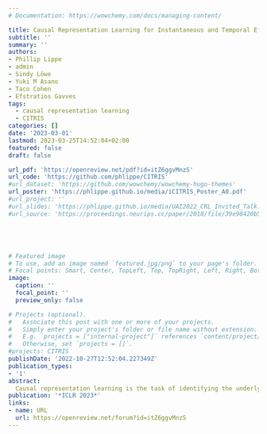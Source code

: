 ```yaml
---
# Documentation: https://wowchemy.com/docs/managing-content/

title: Causal Representation Learning for Instantaneous and Temporal Effects in Interactive Systems
subtitle: ''
summary: ''
authors:
- Phillip Lippe
- admin
- Sindy Löwe
- Yuki M Asano
- Taco Cohen
- Efstratios Gavves
tags: 
  - causal representation learning
  - CITRIS
categories: []
date: '2023-03-01'
lastmod: 2023-03-25T14:52:04+02:00
featured: false
draft: false

url_pdf: 'https://openreview.net/pdf?id=itZ6ggvMnzS'
url_code: 'https://github.com/phlippe/CITRIS'
#url_dataset: 'https://github.com/wowchemy/wowchemy-hugo-themes'
url_poster: 'https://phlippe.github.io/media/iCITRIS_Poster_A0.pdf'
#url_project: ''
#url_slides: 'https://phlippe.github.io/media/UAI2022_CRL_Invited_Talk.pdf'
#url_source: 'https://proceedings.neurips.cc/paper/2018/file/39e98420b5e98bfbdc8a619bef7b8f61-Paper.pdf'





# Featured image
# To use, add an image named `featured.jpg/png` to your page's folder.
# Focal points: Smart, Center, TopLeft, Top, TopRight, Left, Right, BottomLeft, Bottom, BottomRight.
image:
  caption: ''
  focal_point: ''
  preview_only: false

# Projects (optional).
#   Associate this post with one or more of your projects.
#   Simply enter your project's folder or file name without extension.
#   E.g. `projects = ["internal-project"]` references `content/project/deep-learning/index.md`.
#   Otherwise, set `projects = []`.
#projects: CITRIS
publishDate: '2022-10-27T12:52:04.227349Z'
publication_types:
- '1'
abstract: 
  Causal representation learning is the task of identifying the underlying causal variables and their relations from high-dimensional observations, such as images. Recent work has shown that one can reconstruct the causal variables from temporal sequences of observations under the assumption that there are no instantaneous causal relations between them. In practical applications, however, our measurement or frame rate might be slower than many of the causal effects. This effectively creates ``instantaneous' effects and invalidates previous identifiability results. To address this issue, we propose iCITRIS, a causal representation learning method that allows for instantaneous effects in intervened temporal sequences when intervention targets can be observed, e.g., as actions of an agent. iCITRIS identifies the potentially multidimensional causal variables from temporal observations, while simultaneously using a differentiable causal discovery method to learn their causal graph. In experiments on three datasets of interactive systems, iCITRIS accurately identifies the causal variables and their causal graph.
publication: '*ICLR 2023*'
links:
- name: URL
  url: https://openreview.net/forum?id=itZ6ggvMnzS
---
```

